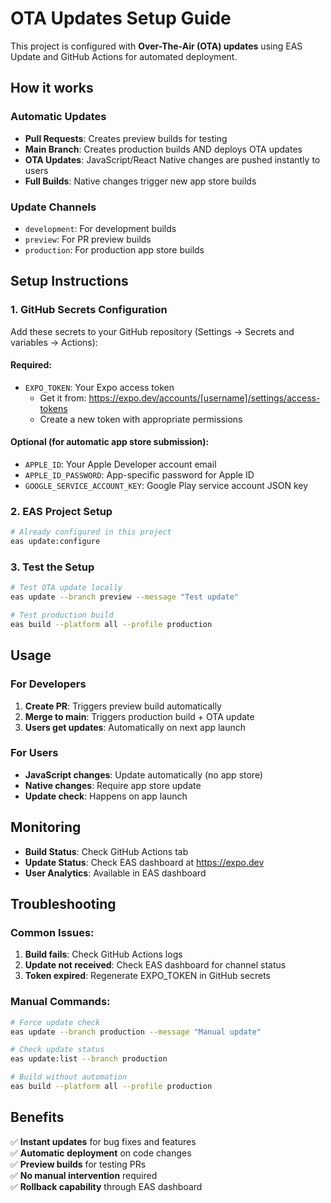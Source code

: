 # OTA Updates Setup Guide

This project is configured with **Over-The-Air (OTA) updates** using EAS Update and GitHub Actions for automated deployment.

## How it works

### Automatic Updates
- **Pull Requests**: Creates preview builds for testing
- **Main Branch**: Creates production builds AND deploys OTA updates
- **OTA Updates**: JavaScript/React Native changes are pushed instantly to users
- **Full Builds**: Native changes trigger new app store builds

### Update Channels
- `development`: For development builds
- `preview`: For PR preview builds  
- `production`: For production app store builds

## Setup Instructions

### 1. GitHub Secrets Configuration
Add these secrets to your GitHub repository (Settings → Secrets and variables → Actions):

#### Required:
- `EXPO_TOKEN`: Your Expo access token
  - Get it from: https://expo.dev/accounts/[username]/settings/access-tokens
  - Create a new token with appropriate permissions

#### Optional (for automatic app store submission):
- `APPLE_ID`: Your Apple Developer account email
- `APPLE_ID_PASSWORD`: App-specific password for Apple ID
- `GOOGLE_SERVICE_ACCOUNT_KEY`: Google Play service account JSON key

### 2. EAS Project Setup
```bash
# Already configured in this project
eas update:configure
```

### 3. Test the Setup
```bash
# Test OTA update locally
eas update --branch preview --message "Test update"

# Test production build
eas build --platform all --profile production
```

## Usage

### For Developers
1. **Create PR**: Triggers preview build automatically
2. **Merge to main**: Triggers production build + OTA update
3. **Users get updates**: Automatically on next app launch

### For Users
- **JavaScript changes**: Update automatically (no app store)
- **Native changes**: Require app store update
- **Update check**: Happens on app launch

## Monitoring

- **Build Status**: Check GitHub Actions tab
- **Update Status**: Check EAS dashboard at https://expo.dev
- **User Analytics**: Available in EAS dashboard

## Troubleshooting

### Common Issues:
1. **Build fails**: Check GitHub Actions logs
2. **Update not received**: Check EAS dashboard for channel status
3. **Token expired**: Regenerate EXPO_TOKEN in GitHub secrets

### Manual Commands:
```bash
# Force update check
eas update --branch production --message "Manual update"

# Check update status
eas update:list --branch production

# Build without automation
eas build --platform all --profile production
```

## Benefits

✅ **Instant updates** for bug fixes and features  
✅ **Automatic deployment** on code changes  
✅ **Preview builds** for testing PRs  
✅ **No manual intervention** required  
✅ **Rollback capability** through EAS dashboard 
